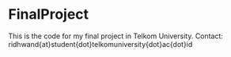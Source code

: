# FinalProject
This is the code for my final project in Telkom University.
Contact: ridhwand{at}student{dot}telkomuniversity{dot}ac{dot}id

